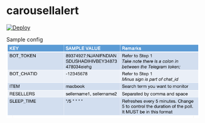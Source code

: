 # carousellalert

[![Deploy](https://www.herokucdn.com/deploy/button.svg)](https://heroku.com/deploy?template=https://github.com/insusong/carousellalert)

Sample config
![Image description](https://github.com/2gavy/carousellalert/blob/master/sampleconfig.png?raw=true)
